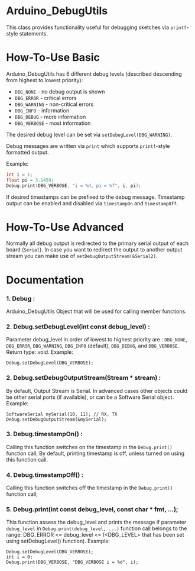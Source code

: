 Arduino_DebugUtils
==================

This class provides functionality useful for debugging sketches via `printf`-style statements.

# How-To-Use Basic
Arduino_DebugUtils has 6 different debug levels (described descending from highest to lowest priority):
* `DBG_NONE` - no debug output is shown
* `DBG_ERROR` - critical errors
* `DBG_WARNING` - non-critical errors
* `DBG_INFO` - information
* `DBG_DEBUG` - more information
* `DBG_VERBOSE` - most information

The desired debug level can be set via `setDebugLevel(DBG_WARNING)`.

Debug messages are written via `print` which supports `printf`-style formatted output.

Example:
```C++
int i = 1;
float pi = 3.1459;
Debug.print(DBG_VERBOSE, "i = %d, pi = %f", i, pi);
```

If desired timestamps can be prefixed to the debug message. Timestamp output can be enabled and disabled via `timestampOn` and `timestampOff`.

# How-To-Use Advanced
Normally all debug output is redirected to the primary serial output of each board (`Serial`). In case you want to redirect the output to another output stream you can make use of `setDebugOutputStream(&Serial2)`.

# Documentation
### 1. Debug :
Arduino_DebugUtils Object that will be used for calling member functions.

### 2. Debug.setDebugLevel(int const debug_level) :
Parameter debug_level in order of lowest to highest priority are : `DBG_NONE`, `DBG_ERROR`, `DBG_WARNING`, `DBG_INFO` (default), `DBG_DEBUG`, and `DBG_VERBOSE`. 
Return type: void.
Example:
```
Debug.setDebugLevel(DBG_VERBOSE);
```
### 2. Debug.setDebugOutputStream(Stream * stream) :
By default, Output Stream is Serial. In advanced cases other objects could be other serial ports (if available), or can be a Software Serial object.
Example:
```
SoftwareSerial mySerial(10, 11); // RX, TX
Debug.setDebugOutputStream(&mySerial);
```
### 3. Debug.timestampOn() :
Calling this function switches on the timestamp in the `Debug.print()` function call;
By default, printing timestamp is off, unless turned on using this function call.

### 4. Debug.timestampOff() :
Calling this function switches off the timestamp in the `Debug.print()` function call;

### 5. Debug.print(int const debug_level, const char * fmt, ...);
This function assess the debug_level and prints the message if parameter `debug_level` in `Debug.print(debug_level, ...)` function call belongs to the range: DBG_ERROR <= debug_level <= (<DBG_LEVEL> that has been set using setDebugLevel() function).
Example:
```
Debug.setDebugLevel(DBG_VERBOSE);
int i = 0;
Debug.print(DBG_VERBOSE, "DBG_VERBOSE i = %d", i);
```
